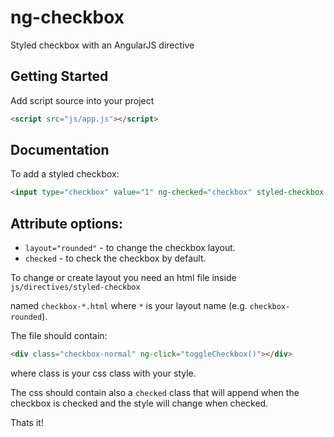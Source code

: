 # ng-checkbox

Styled checkbox with an AngularJS directive

## Getting Started

Add script source into your project
```html
<script src="js/app.js"></script>
```

## Documentation

To add a styled checkbox:

```html
<input type="checkbox" value="1" ng-checked="checkbox" styled-checkbox />
```

## Attribute options:

* `layout="rounded"` - to change the checkbox layout.
* `checked` - to check the checkbox by default.

To change or create layout you need an html file inside `js/directives/styled-checkbox`

named `checkbox-*.html` where `*` is your layout name (e.g. `checkbox-rounded`).

The file should contain:
```html
<div class="checkbox-normal" ng-click="toggleCheckbox()"></div>
```
where class is your css class with your style.

The css should contain also a `checked` class that will append when the checkbox
is checked and the style will change when checked.

Thats it!

